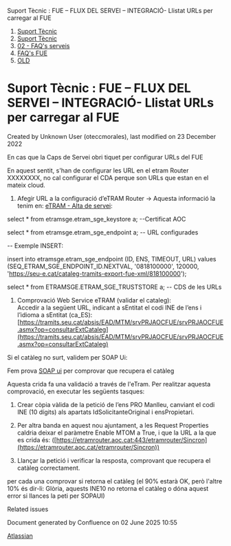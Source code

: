 Suport Tècnic : FUE – FLUX DEL SERVEI – INTEGRACIÓ- Llistat URLs per carregar al FUE  

1.  [Suport Tècnic](index.html)
2.  [Suport Tècnic](13893782.html)
3.  [02 - FAQ's serveis](26313393.html)
4.  [FAQ's FUE](28705571.html)
5.  [OLD](OLD_93356807.html)

Suport Tècnic : FUE – FLUX DEL SERVEI – INTEGRACIÓ- Llistat URLs per carregar al FUE
====================================================================================

Created by Unknown User (oteccmorales), last modified on 23 December 2022

En cas que la Caps de Servei obri tiquet per configurar URLs del FUE

En aquest sentit, s'han de configurar les URL en el etram Router XXXXXXXX, no cal configurar el CDA perque son URLs que estan en el mateix cloud.

  

1.  Afegir URL a la configuració d’eTRAM Router → Aquesta informació la tenim en: [eTRAM - Alta de servei](https://intranet.aoc.cat/pages/viewpage.action?pageId=28705897):

  

select \* from etramsge.etram\_sge\_keystore a; --Certificat AOC

select \* from etramsge.etram\_sge\_endpoint a; -- URL configurades

-- Exemple INSERT:

insert into etramsge.etram\_sge\_endpoint (ID, ENS, TIMEOUT, URL)
values (SEQ\_ETRAM\_SGE\_ENDPOINT\_ID.NEXTVAL, '0818100000', 120000, 'https://seu-e.cat/cataleg-tramits-export-fue-xml/818100000');

select \* from ETRAMSGE.ETRAM\_SGE\_TRUSTSTORE a; -- CDS de les URLs

  

1.  Comprovació Web Service eTRAM (validar el cataleg):  
    Accedir a la següent URL, indicant a sEntitat el codi INE de l’ens i  l’idioma a sEntitat (ca\_ES):  
    [https://tramits.seu.cat/absis/EAD/MTM/srvPRJAOCFUE/srvPRJAOCFUE.asmx?op=consultarExtCataleg](https://tramits.seu.cat/absis/EAD/MTM/srvPRJAOCFUE/srvPRJAOCFUE.asmx?op=consultarExtCataleg)
    

Si el catàleg no surt, validem per SOAP Ui: 

Fem prova [SOAP ui](https://intranet.aoc.cat/download/attachments/26313466/etramrouter-pre-aoc-soapui-project.xml?version=1&modificationDate=1559127819000&api=v2) per comprovar que recupera el catàleg

Aquesta crida fa una validació a través de l'eTram. Per realitzar aquesta comprovació, en executar les següents tasques:

1.  Crear còpia vàlida de la petició de l’ens PRO Manlleu, canviant el codi INE (10 dígits) als apartats IdSolicitanteOriginal i ensPropietari.
    
2.  Per altra banda en aquest nou ajuntament, a les Request Properties caldria deixar el paràmetre Enable MTOM a True, i que la URL a la que es crida és: ([https://etramrouter.aoc.cat:443/etramrouter/Sincron](https://etramrouter.aoc.cat/etramrouter/Sincron))
    
3.  Llançar la petició i verificar la resposta, comprovant que recupera el catàleg correctament.
    

per cada una comprovar si retorna el catàleg (el 90% estarà OK, però l'altre 10% és dir-li: Glòria, aquests INE10 no retorna el catàleg o dóna aquest error si llances la peti per SOPAUI)

Related issues

Document generated by Confluence on 02 June 2025 10:55

[Atlassian](http://www.atlassian.com/)